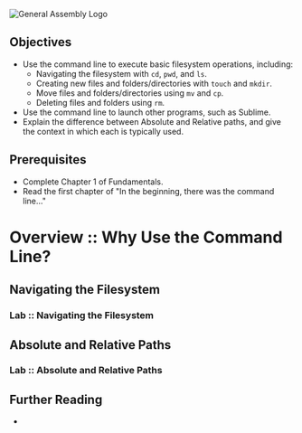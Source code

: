 ![General Assembly Logo](http://i.imgur.com/ke8USTq.png)

## Objectives
- Use the command line to execute basic filesystem operations, including:
  - Navigating the filesystem with `cd`, `pwd`, and `ls`.
  - Creating new files and folders/directories with `touch` and `mkdir`.
  - Move files and folders/directories using `mv` and `cp`.
  - Deleting files and folders using `rm`.
- Use the command line to launch other programs, such as Sublime.
- Explain the difference between Absolute and Relative paths, and give the context in which each is typically used.

## Prerequisites
- Complete Chapter 1 of Fundamentals.
- Read the first chapter of "In the beginning, there was the command line..."

# Overview :: Why Use the Command Line?

## Navigating the Filesystem

### Lab :: Navigating the Filesystem

## Absolute and Relative Paths

### Lab :: Absolute and Relative Paths

## Further Reading
-
